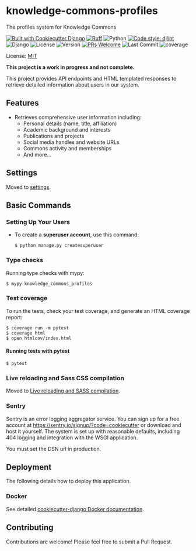 # knowledge-commons-profiles

The profiles system for Knowledge Commons

[![Built with Cookiecutter Django](https://img.shields.io/badge/built%20with-Cookiecutter%20Django-ff69b4.svg?logo=cookiecutter)](https://github.com/cookiecutter/cookiecutter-django/)
[![Ruff](https://img.shields.io/endpoint?url=https://raw.githubusercontent.com/astral-sh/ruff/main/assets/badge/v2.json)](https://github.com/astral-sh/ruff) ![Python](https://img.shields.io/badge/python-v3.7+-blue.svg) [![Code style: djlint](https://img.shields.io/badge/html%20style-djlint-blue.svg)](https://www.djlint.com)
![Django](https://img.shields.io/badge/django-3.2+-green.svg)
![License](https://img.shields.io/badge/license-MIT-green.svg)
![Version](https://img.shields.io/badge/version-1.0.0-blue.svg)
[![PRs Welcome](https://img.shields.io/badge/PRs-welcome-brightgreen.svg?style=flat-square)](http://makeapullrequest.com)
![Last Commit](https://img.shields.io/github/last-commit/MESH-Research/knowledge-commons-profiles) ![coverage](https://img.shields.io/endpoint?style=flat-square&url=https://gist.githubusercontent.com/MartinPaulEve/0ed9af78da10972471ef6bf61524ba5e/raw/knowledge-commons-profiles-lcov-coverage.json)

License: [MIT](LICENSE)

**This project is a work in progress and not complete.**

This project provides API endpoints and HTML templated responses to retrieve detailed information about users in our system.

## Features

- Retrieves comprehensive user information including:
  - Personal details (name, title, affiliation)
  - Academic background and interests
  - Publications and projects
  - Social media handles and website URLs
  - Commons activity and memberships
  - And more...

## Settings

Moved to [settings](https://cookiecutter-django.readthedocs.io/en/latest/1-getting-started/settings.html).

## Basic Commands

### Setting Up Your Users

- To create a **superuser account**, use this command:

      $ python manage.py createsuperuser


### Type checks

Running type checks with mypy:

    $ mypy knowledge_commons_profiles

### Test coverage

To run the tests, check your test coverage, and generate an HTML coverage report:

    $ coverage run -m pytest
    $ coverage html
    $ open htmlcov/index.html

#### Running tests with pytest

    $ pytest

### Live reloading and Sass CSS compilation

Moved to [Live reloading and SASS compilation](https://cookiecutter-django.readthedocs.io/en/latest/2-local-development/developing-locally.html#using-webpack-or-gulp).

### Sentry

Sentry is an error logging aggregator service. You can sign up for a free account at <https://sentry.io/signup/?code=cookiecutter> or download and host it yourself.
The system is set up with reasonable defaults, including 404 logging and integration with the WSGI application.

You must set the DSN url in production.

## Deployment

The following details how to deploy this application.

### Docker

See detailed [cookiecutter-django Docker documentation](https://cookiecutter-django.readthedocs.io/en/latest/3-deployment/deployment-with-docker.html).

## Contributing
Contributions are welcome! Please feel free to submit a Pull Request.
